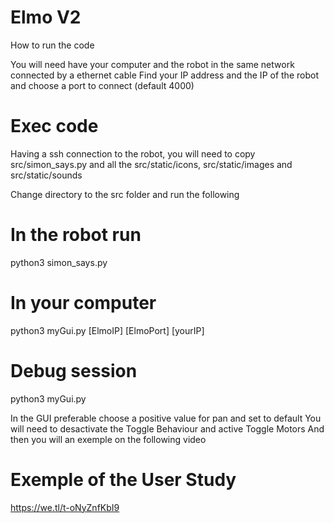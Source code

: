 # Elmo V2

How to run the code

You will need have your computer and the robot in the same network connected by a ethernet cable
Find your IP address and the IP of the robot and choose a port to connect (default 4000)

# Exec code
Having a ssh connection to the robot, you will need to copy src/simon_says.py and all the src/static/icons, src/static/images and src/static/sounds 

Change directory to the src folder and run the following

# In the robot run
python3 simon_says.py

# In your computer 
python3 myGui.py [ElmoIP] [ElmoPort] [yourIP]

# Debug session
python3 myGui.py


In the GUI preferable choose a positive value for pan and set to default
You will need to desactivate the Toggle Behaviour and active Toggle Motors
And then you will an exemple on the following video

# Exemple of the User Study
https://we.tl/t-oNyZnfKbI9